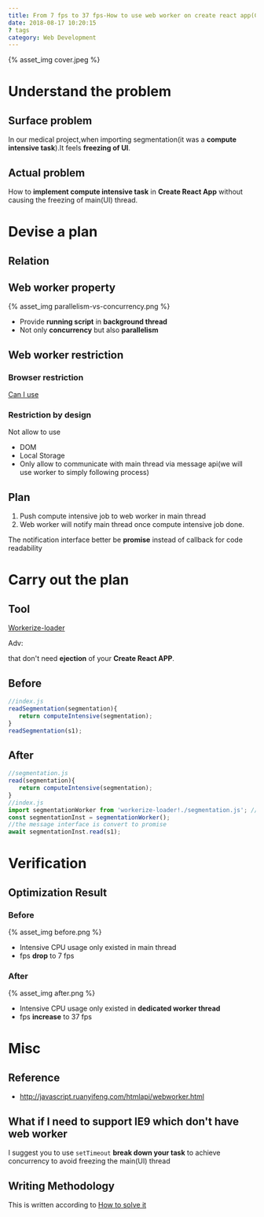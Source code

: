 ```yaml
---
title: From 7 fps to 37 fps-How to use web worker on create react app(CRA) project
date: 2018-08-17 10:20:15
? tags
category: Web Development
---
```


{% asset_img cover.jpeg %}

# Understand the problem

## Surface problem

In our medical project,when importing segmentation(it was a **compute intensive task**).It feels **freezing of UI**.

## Actual problem

How to **implement compute intensive task** in **Create React App** without causing the freezing of main(UI) thread.

# Devise a plan

## Relation

## Web worker property

{% asset_img parallelism-vs-concurrency.png %}

- Provide **running script** in **background thread**
- Not only **concurrency** but also **parallelism**

## Web worker restriction

### Browser restriction

[Can I use ](https://caniuse.com/#feat=webworkers)

### Restriction by design

Not allow to use

- DOM
- Local Storage
- Only allow to communicate with main thread via message api(we will use worker to simply following process)

## Plan

1. Push compute intensive job to web worker in main thread
2. Web worker will notify main thread once compute intensive job done.

The notification interface better be **promise** instead of callback for code readability

# Carry out the plan

## Tool

[Workerize-loader](https://github.com/developit/workerize-loader)

Adv:

that don't need **ejection** of your **Create React APP**.

## Before

```javascript
//index.js
readSegmentation(segmentation){
   return computeIntensive(segmentation);
}
readSegmentation(s1);
```

## After

```javascript
//segmentation.js
read(segmentation){
   return computeIntensive(segmentation);
}
//index.js
import segmentationWorker from 'workerize-loader!./segmentation.js'; // eslint-disable-line import/no-webpack-loader-syntax
const segmentationInst = segmentationWorker();
//the message interface is convert to promise
await segmentationInst.read(s1);
```

# Verification

## Optimization Result

### Before

{% asset_img before.png %}

- Intensive CPU usage only existed in main thread
- fps **drop** to 7 fps

### After

{% asset_img after.png %}

- Intensive CPU usage only existed in **dedicated worker thread**
- fps **increase** to 37 fps

# Misc

## Reference

- http://javascript.ruanyifeng.com/htmlapi/webworker.html

## What if I need to support IE9 which don't have web worker

I suggest you to use `setTimeout` **break down your task** to achieve concurrency to avoid freezing the main(UI) thread

## Writing Methodology

This is written according to [How to solve it](https://en.wikipedia.org/wiki/How_to_Solve_It)
